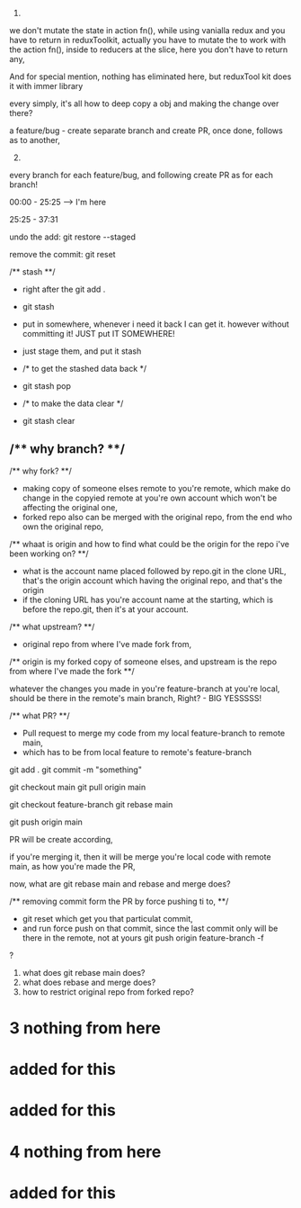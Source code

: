 1. 
we don't mutate the state in action fn(), while using vanialla redux and you have to return
in reduxToolkit, actually you have to mutate the to work with the action fn(), inside to reducers at the slice, here you don't have to return any,

And for special mention, nothing has eliminated here, but reduxTool kit does it with immer library

every simply, it's all how to deep copy a obj and making the change over there?

a feature/bug - create separate branch and create PR, once done, follows as to another,

2. 
every branch for each feature/bug, and following create PR as for each branch!

00:00 - 25:25 --> I'm here

25:25 - 37:31

undo the add: git restore --staged <file name>

remove the commit: git reset <commit hash>

/** stash **/ 

- right after the git add .

- git stash

- put in somewhere, whenever i need it back I can get it. however without committing it! JUST put IT SOMEWHERE!

- just stage them, and put it stash

- /* to get the stashed data back */

- git stash pop

- /* to make the data clear */

- git stash clear


/** why branch? **/
- 

/** why fork? **/
- making copy of someone elses remote to you're remote, which make do change in the copyied remote at you're own account which won't be affecting the original one,
- forked repo also can be merged with the original repo, from the end who own the original repo,

/** whaat is origin and how to find what could be the origin for the repo i've been working on? **/
- what is the account name placed followed by repo.git in the clone URL, that's the origin account which having the original repo, and that's the origin
- if the cloning URL has you're account name at the starting, which is before the repo.git, then it's at your account.

/** what upstream? **/
- original repo from where I've made fork from,

/** origin is my forked copy of someone elses, and upstream is the repo from where I've made the fork **/

whatever the changes you made in you're feature-branch at you're local, should be there in the remote's main branch, Right? - BIG YESSSSS!

/** what PR? **/
- Pull request to merge my code from my local feature-branch to remote main,
- which has to be from local feature to remote's feature-branch

git add .
git commit -m "something"

git checkout main
git pull origin main

git checkout feature-branch
git rebase main

git push origin main

PR will be create according,

if you're merging it, then it will be merge you're local code with remote main, as how you're made the PR,

now, what are git rebase main and rebase and merge does?


/** removing commit form the PR by force pushing ti to, **/
- git reset <hash> which get you that particulat commit,
- and run force push on that commit, since the last commit only will be there in the remote, not at yours
git push origin feature-branch -f


?
1. what does git rebase main does?
2. what does rebase and merge does?
3. how to restrict original repo from forked repo?



# 3 nothing from here
# added for this
# added for this

# 4 nothing from here
# added for this
